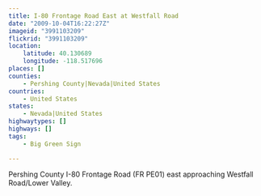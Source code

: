 ```yaml
---
title: I-80 Frontage Road East at Westfall Road
date: "2009-10-04T16:22:27Z"
imageid: "3991103209"
flickrid: "3991103209"
location:
    latitude: 40.130689
    longitude: -118.517696
places: []
counties:
    - Pershing County|Nevada|United States
countries:
    - United States
states:
    - Nevada|United States
highwaytypes: []
highways: []
tags:
    - Big Green Sign

---
```

Pershing County I-80 Frontage Road (FR PE01) east approaching Westfall Road/Lower Valley.